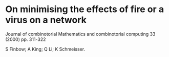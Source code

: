  # On minimising the effects of fire or a virus on a network
 
 Journal of combinotorial Mathematics and combinotorial computing 33 (2000) pp. 311-322
 
 S Finbow; A King; Q Li; K Schmeisser.